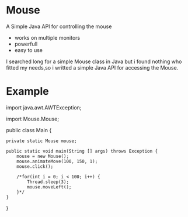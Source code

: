 # Mouse
A Simple Java API for controlling the mouse

- works on multiple monitors
- powerfull
- easy to use

I searched long for a simple Mouse class in Java but i found nothing who fitted my needs,so i writted a simple Java API for accessing the Mouse.

# Example

import java.awt.AWTException;

import Mouse.Mouse;

public class Main {
	
	private static Mouse mouse;
	
	public static void main(String [] args) throws Exception {
		mouse = new Mouse();
		mouse.animateMove(100, 150, 1);
		mouse.click();
		
    	/*for(int i = 0; i < 100; i++) {
    		Thread.sleep(3);
    		mouse.moveLeft();
		}*/
	}

}
